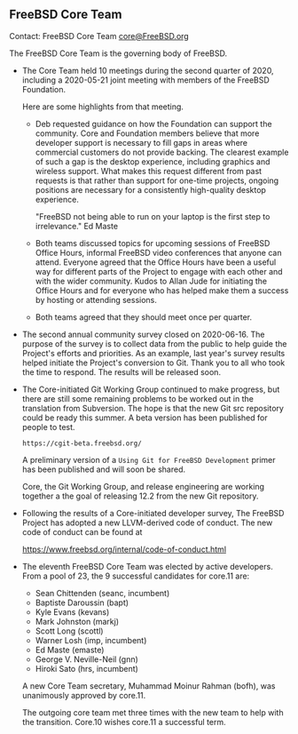 ## FreeBSD Core Team ##

Contact: FreeBSD Core Team <core@FreeBSD.org>

The FreeBSD Core Team is the governing body of FreeBSD.

- The Core Team held 10 meetings during the second quarter of 2020, including a
  2020-05-21 joint meeting with members of the FreeBSD Foundation.

  Here are some highlights from that meeting.

    - Deb requested guidance on how the Foundation can support the community.
      Core and Foundation members believe that more developer support is
      necessary to fill gaps in areas where commercial customers do not provide
      backing.  The clearest example of such a gap is the desktop experience,
      including graphics and wireless support.  What makes this request
      different from past requests is that rather than support for one-time
      projects, ongoing positions are necessary for a consistently high-quality
      desktop experience.

        "FreeBSD not being able to run on your laptop is the first step to
         irrelevance." Ed Maste

    - Both teams discussed topics for upcoming sessions of FreeBSD Office Hours,
      informal FreeBSD video conferences that anyone can attend.  Everyone
      agreed that the Office Hours have been a useful way for different parts of
      the Project to engage with each other and with the wider community.  Kudos
      to Allan Jude for initiating the Office Hours and for everyone who has
      helped make them a success by hosting or attending sessions.

    - Both teams agreed that they should meet once per quarter.

- The second annual community survey closed on 2020-06-16.  The purpose of the
  survey is to collect data from the public to help guide the Project's efforts
  and priorities.  As an example, last year's survey results helped initiate the
  Project's conversion to Git.  Thank you to all who took the time to respond.
  The results will be released soon.

- The Core-initiated Git Working Group continued to make progress, but there are
  still some remaining problems to be worked out in the translation from
  Subversion.  The hope is that the new Git src repository could be ready this
  summer.  A beta version has been published for people to test.

      https://cgit-beta.freebsd.org/

  A preliminary version of a `Using Git for FreeBSD Development` primer has been
  published and will soon be shared.

  Core, the Git Working Group, and release engineering are working together a
  the goal of releasing 12.2 from the new Git repository.

- Following the results of a Core-initiated developer survey, The FreeBSD
  Project has adopted a new LLVM-derived code of conduct.  The new code of
  conduct can be found at

  https://www.freebsd.org/internal/code-of-conduct.html

- The eleventh FreeBSD Core Team was elected by active developers.  From a pool
  of 23, the 9 successful candidates for core.11 are:

    - Sean Chittenden (seanc, incumbent)
    - Baptiste Daroussin (bapt)
    - Kyle Evans (kevans)
    - Mark Johnston (markj)
    - Scott Long (scottl)
    - Warner Losh (imp, incumbent)
    - Ed Maste (emaste)
    - George V. Neville-Neil (gnn)
    - Hiroki Sato (hrs, incumbent)

  A new Core Team secretary, Muhammad Moinur Rahman (bofh), was unanimously
  approved by core.11.

  The outgoing core team met three times with the new team to help with the
  transition.  Core.10 wishes core.11 a successful term.
